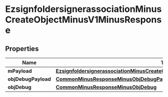 
# EzsignfoldersignerassociationMinusCreateObjectMinusV1MinusResponse

## Properties
Name | Type | Description | Notes
------------ | ------------- | ------------- | -------------
**mPayload** | [**EzsignfoldersignerassociationMinusCreateObjectMinusV1MinusResponseMinusMPayload**](EzsignfoldersignerassociationMinusCreateObjectMinusV1MinusResponseMinusMPayload.md) |  | 
**objDebugPayload** | [**CommonMinusResponseMinusObjDebugPayload**](CommonMinusResponseMinusObjDebugPayload.md) |  |  [optional]
**objDebug** | [**CommonMinusResponseMinusObjDebug**](CommonMinusResponseMinusObjDebug.md) |  |  [optional]



